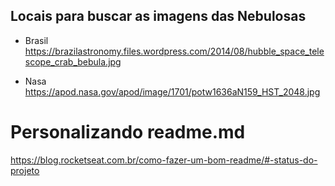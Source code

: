 ## Locais para buscar as imagens das Nebulosas
* Brasil
https://brazilastronomy.files.wordpress.com/2014/08/hubble_space_telescope_crab_bebula.jpg

* Nasa
https://apod.nasa.gov/apod/image/1701/potw1636aN159_HST_2048.jpg

# Personalizando readme.md
https://blog.rocketseat.com.br/como-fazer-um-bom-readme/#-status-do-projeto






